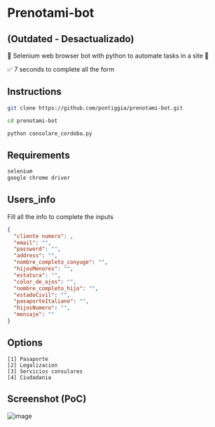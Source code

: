 # Prenotami-bot
## (Outdated - Desactualizado)

🤖 Selenium web browser bot with python to automate tasks in a site 🤖

✅ 7 seconds to complete all the form

## Instructions
```bash
git clone https://github.com/pontiggia/prenotami-bot.git

cd prenotami-bot

python consolare_cordoba.py
```

## Requirements
```txt
selenium
google chrome driver
```

## Users_info
Fill all the info to complete the inputs
```json
{
  "cliente numero": ,
  "email": "",
  "password": "",
  "address": "",
  "nombre_completo_conyuge": "", 
  "hijosMenores": "",
  "estatura": "",
  "color_de_ojos": "",
  "nombre_completo_hijo": "", 
  "estadoCivil": "", 
  "pasaporteItaliano": "", 
  "hijosNumero": "",
  "mensaje": ""
}
```

## Options
```
[1] Pasaporte
[2] Legalizacion
[3] Servicios consulares
[4] Ciudadania
```
## Screenshot (PoC)
![image](https://user-images.githubusercontent.com/71143849/165993408-496ee58a-72a3-489b-9b50-f27e80709419.png)

